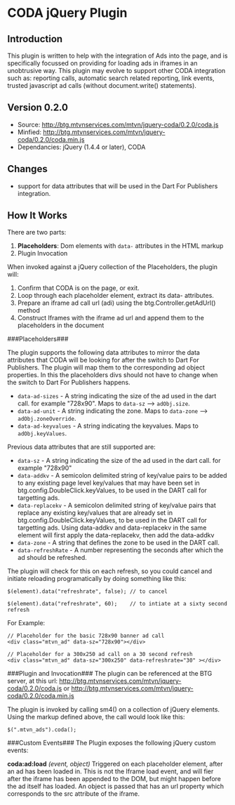 CODA jQuery Plugin
==================

Introduction
------------

This plugin is written to help with the integration of Ads into the page, and is specifically focussed on providing for loading ads in iframes in an unobtrusive way. This plugin may evolve to support other CODA integration such as: reporting calls, automatic search related reporting, link events, trusted javascript ad calls (without document.write() statements).

Version 0.2.0
---------------
* Source: <http://btg.mtvnservices.com/mtvn/jquery-coda/0.2.0/coda.js>
* Minfied: <http://btg.mtvnservices.com/mtvn/jquery-coda/0.2.0/coda.min.js>
* Dependancies: jQuery (1.4.4 or later), CODA

Changes
-----------
* support for data attributes that will be used in the Dart For Publishers integration.

How It Works
------------

There are two parts:

1. **Placeholders**: Dom elements with `data-` attributes in the HTML markup
2.	Plugin Invocation

When invoked against a jQuery collection of the Placeholders, the plugin will:

1.	Confirm that CODA is on the page, or exit.
2.	Loop through each placeholder element, extract its data- attributes.
3.	Prepare an iframe ad call url (adi) using the btg.Controller.getAdUrl() method
4.	Construct Iframes with the iframe ad url and append them to the placeholders in the document

###Placeholders###

The plugin supports the following data attributes to mirror the data attributes that CODA will be looking for after the switch to Dart For Publishers.  The plugin will map them to the corresponding ad object properties.  In this the placeholders divs should not have to change when the switch to Dart For Publishers happens.
* `data-ad-sizes` - A string indicating the size of the ad used in the dart call. for example "728x90".  Maps to `data-sz` --> `adObj.size`.
* `data-ad-unit` - A string indicating the zone. Maps to `data-zone` --> `adObj.zoneOverride`.
* `data-ad-keyvalues` - A string indicating the keyvalues. Maps to `adObj.keyValues`.


Previous data attributes that are still supported are:
* `data-sz` - A string indicating the size of the ad used in the dart call. for example "728x90"
* `data-addkv` - A semicolon delimited string of key/value pairs to be added to any existing page level key/values that may have been set in btg.config.DoubleClick.keyValues, to be used in the DART call for targetting ads.
* `data-replacekv` - A semicolon delimited string of key/value pairs that replace any existing key/values that are already set in btg.config.DoubleClick.keyValues, to be used in the DART call for targetting ads.
Using data-addkv and data-replacekv in the same element will first apply the data-replacekv, then add the data-addkv
* `data-zone` - A string that defines the zone to be used in the DART call.
* `data-refreshRate` - A number representing the seconds after which the ad should be refreshed. 

The plugin will check for this on each refresh, so you could cancel and initiate reloading programatically by doing something like this:
    
    $(element).data("refreshrate", false); // to cancel
    
    $(element).data("refreshrate", 60);    // to intiate at a sixty second refresh

For Example:
    
    // Placeholder for the basic 728x90 banner ad call
    <div class="mtvn_ad" data-sz="728x90"></div>                
    
    // Placeholder for a 300x250 ad call on a 30 second refresh
    <div class="mtvn_ad" data-sz="300x250" data-refreshrate="30" ></div>
		
###Plugin and Invocation###
The plugin can be referenced at the BTG server, at this url: <http://btg.mtvnservices.com/mtvn/jquery-coda/0.2.0/coda.js> or <http://btg.mtvnservices.com/mtvn/jquery-coda/0.2.0/coda.min.js>

The plugin is invoked by calling sm4() on a collection of jQuery elements. Using the markup defined above, the call would look like this:

    $(".mtvn_ads").coda();

###Custom Events###
The Plugin exposes the following jQuery custom events:

**coda:ad:load** _(event, object)_
Triggered on each placeholder element, after an ad has been loaded in. This is not the Iframe load event, and will fier after the iframe has been appended to the DOM, but might happen before the ad itself has loaded. An object is passed that has an url property which corresponds to the src attribute of the iframe.